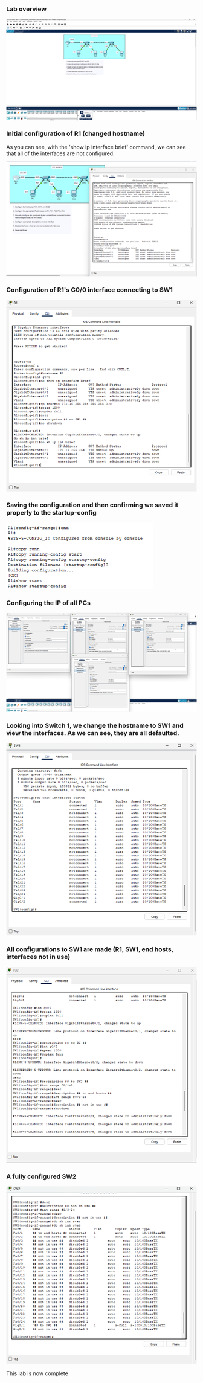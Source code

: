 ### Lab overview

![Lab Overview](configuring-interfaces-ss1.png)

### Initial configuration of R1 (changed hostname)

As you can see, with the 'show ip interface brief' command, we can see that all of the interfaces are not configured.

![R1 intial config](configuring-interfaces-ss2.png)

### Configuration of R1's G0/0 interface connecting to SW1

![R1 config to SW1](configuring-interfaces-ss3.png)

### Saving the configuration and then confirming we saved it properly to the startup-config

![config save](configuring-interfaces-ss4.png)

### Configuring the IP of all PCs

![pc configs](configuring-interfaces-ss5.png)

### Looking into Switch 1, we change the hostname to SW1 and view the interfaces. As we can see, they are all defaulted.

![sw1 interfaces](configuring-interfaces-ss6.png)

### All configurations to SW1 are made (R1, SW1, end hosts, interfaces not in use)

![sw1 configured interfaces](configuring-interfaces-ss7.png)

### A fully configured SW2

![sw2 fully configured](configuring-interfaces-ss8.png)

This lab is now complete
